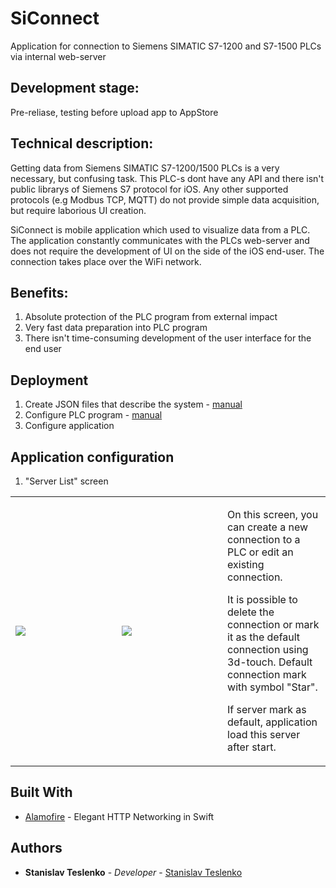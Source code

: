 # SiConnect
Application for connection to Siemens SIMATIC S7-1200 and S7-1500 PLCs via internal web-server

## Development stage:
Pre-reliase, testing before upload app to AppStore

## Technical description:

Getting data from Siemens SIMATIC S7-1200/1500 PLCs is a very necessary, but confusing task. This PLC-s dont have any API and 
there isn't public librarys of Siemens S7 protocol for iOS. Any other supported protocols (e.g Modbus TCP, MQTT) do not 
provide simple data acquisition, but require laborious UI creation.

SiConnect is mobile application which used to visualize data from a PLC. The application constantly communicates with the PLCs web-server and does not require the development of UI on the side of the iOS end-user. The connection takes place over the WiFi network.

## Benefits:
1. Absolute protection of the PLC program from external impact
2. Very fast data preparation into PLC program
3. There isn't time-consuming development of the user interface for the end user

## Deployment

1. Create JSON files that describe the system - [manual](https://github.com/StanislavTeslenko/SiConnect/blob/main/01%20Create%20JSON%20files%20for%20PLC)
2. Configure PLC program - [manual](https://github.com/StanislavTeslenko/SiConnect/blob/main/02%20Create%20PLC%20Program)
3. Configure application

## Application configuration

1. "Server List" screen

<table width="100%" cellspacing="0" cellpadding="4" border="0">
  <tr>
    <td width="270"><img src="https://user-images.githubusercontent.com/49919277/105578482-31108100-5d89-11eb-908d-c5468d0432ab.png"></td>
    <td width="270"><img src="https://user-images.githubusercontent.com/49919277/105579236-f0673680-5d8d-11eb-83eb-f73b1783b5ea.png"></td>
    <td width="200">
          <p> On this screen, you can create a new connection to a PLC or edit an existing connection. </p>
          <p> It is possible to delete the connection or mark it as the default connection using 3d-touch. Default connection mark with symbol "Star". </p>
          <p> If server mark as default, application load this server after start. </p>
    </td>
  </tr>
 </table>

## Built With

* [Alamofire](https://github.com/Alamofire/Alamofire) - Elegant HTTP Networking in Swift

## Authors

* **Stanislav Teslenko** - *Developer* - [Stanislav Teslenko](https://github.com/StanislavTeslenko)
